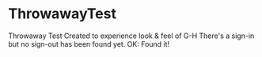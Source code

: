 # ThrowawayTest
Throwaway Test
Created to experience look & feel of G-H
There's a sign-in but no sign-out has been found yet.
OK: Found it!
